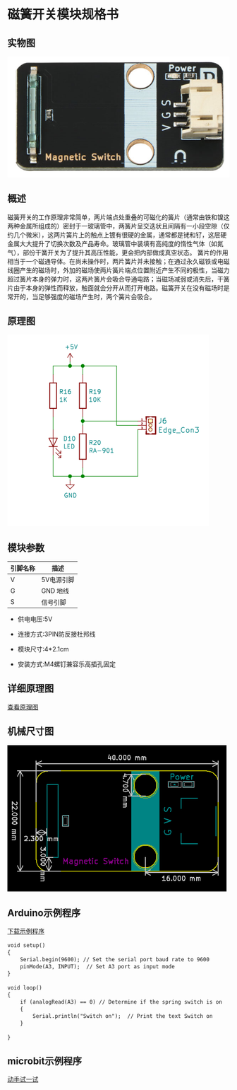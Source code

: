 # 磁簧开关模块规格书

## 实物图

![实物图](magnetic_switch_sensor/magnetic_switch_sensor.png)

## 概述

​		磁簧开关的工作原理非常简单，两片端点处重叠的可磁化的簧片（通常由铁和镍这两种金属所组成的）密封于一玻璃管中，两簧片呈交迭状且间隔有一小段空隙（仅约几个微米），这两片簧片上的触点上镀有很硬的金属，通常都是铑和钌，这层硬金属大大提升了切换次数及产品寿命。玻璃管中装填有高纯度的惰性气体（如氮气），部份干簧开关为了提升其高压性能，更会把内部做成真空状态。 簧片的作用相当于一个磁通导体。在尚未操作时，两片簧片并未接触；在通过永久磁铁或电磁线圈产生的磁场时，外加的磁场使两片簧片端点位置附近产生不同的极性，当磁力超过簧片本身的弹力时，这两片簧片会吸合导通电路；当磁场减弱或消失后，干簧片由于本身的弹性而释放，触面就会分开从而打开电路。磁簧开关在没有磁场时是常开的，当足够强度的磁场产生时，两个簧片会吸合。

## 原理图

![原理图](magnetic_switch_sensor/magnetic_switch_sensor_schematic.png)

## 模块参数

| 引脚名称 | 描述       |
| -------- | ---------- |
| V        | 5V电源引脚 |
| G        | GND 地线   |
| S        | 信号引脚   |

- 供电电压:5V

- 连接方式:3PIN防反接杜邦线

- 模块尺寸:4*2.1cm

- 安装方式:M4螺钉兼容乐高插孔固定

## 详细原理图

  [查看原理图](magnetic_switch_sensor/magnetic_switch_sensor_schematic.pdf) 

## 机械尺寸图



![机械尺寸图](magnetic_switch_sensor/magnetic_switch_sensor_assembly.png)



## Arduino示例程序

 [下载示例程序](magnetic_switch_sensor/magnetic_switch_sensor.zip) 

```
void setup()
{
    Serial.begin(9600); // Set the serial port baud rate to 9600
    pinMode(A3, INPUT);  // Set A3 port as input mode
}

void loop()
{
    if (analogRead(A3) == 0) // Determine if the spring switch is on
    {  
        Serial.println("Switch on");  // Print the text Switch on
    }

}
```

## microbit示例程序

<a href="https://makecode.microbit.org/_7YVdWCRbdFRs" target="_blank">动手试一试</a>